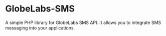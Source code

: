 GlobeLabs-SMS
=============

A simple PHP library for GlobeLabs SMS API. It allows you to integrate SMS messaging into your applications.